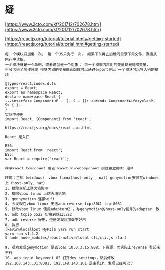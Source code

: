 # 疑

[https://www.2cto.com/kf/201712/702678.html](https://www.2cto.com/kf/201712/702678.html)

[https://reactjs.org/tutorial/tutorial.html\#getting-started](https://reactjs.org/tutorial/tutorial.html#getting-started)

```
每一个模块只加载一次， 每一个JS只执行一次， 如果下次再去加载同目录下同文件，直接从内存中读取。 
一个模块就是一个单例，或者说就是一个对象； 每一个模块内声明的变量都是局部变量， 
不会污染全局作用域 模块内部的变量或者函数可以通过export导出 一个模块可以导入别的模块

@types/react/index.d.ts
export = React;
export as namespace React;
declare namespace React {
...interface Component<P = {}, S = {}> extends ComponentLifecycle<P, S> { }...
}
实际中使用
import React, {Component} from 'react';
```

```
https://reactjs.org/docs/react-api.html

React 是入口

ES6:
import React from 'react';
ES5:
var React = require('react');

继承React.Component 或者 React.PureComponent 创建独立的UI 组件
```

```
环境：主机（windows） vbox linux(host-only , nat) genymotion安装在windows上（host-only, nat）
1. 排除主机上防火墙影响
2. 排除vbox linux 上防火墙影响
3. gennymotion 连接wifi
4. 会发现在vbox linux 无法adb reverse tcp:8081 tcp:8081
5. 修改vbox linux 使用adapter#2 ，与genymotion的host-only使用的adapter一致
6. adb tcpip 5522 切换到端口5522
7. adb reverse 好用，但是发现热加载不好用
8. 执行
[kevin@localhost MyPJ]$ yarn run start
yarn run v1.3.2
$ node node_modules/react-native/local-cli/cli.js start

9. 观察发现genymotion 是去load 10.0.3.15:8081 下资源，而实际上reverse 看起来不行
10. adb input keyevent 82 打开dev settings，然后修改 192.168.143.101:8081, 192.168.143.101 是主机IP，发现已经可以了

```



